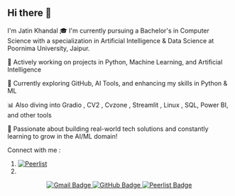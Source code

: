 ## Hi there 👋
        
I'm Jatin Khandal
🎓 I'm currently pursuing a Bachelor's in Computer Science with a specialization in Artificial Intelligence & Data Science at Poornima University, Jaipur.

🔭 Actively working on projects in Python, Machine Learning, and Artificial Intelligence

🌱 Currently exploring GitHub, AI Tools, and enhancing my skills in Python & ML

📊 Also diving into Gradio , CV2 , Cvzone , Streamlit , Linux , SQL, Power BI, and other tools 

🚀 Passionate about building real-world tech solutions and constantly learning to grow in the AI/ML domain!

Connect with me :
1. [![Peerlist](https://github-readme-badge.peerlist.io/api/jatinkhandal001?style=plastic)](https://peerlist.io/jatinkhandal001)
2.
<p align="center">
  <a href="mailto:khandaljatin2187@gmail.com">
    <img src="https://img.shields.io/badge/Gmail-D14836?style=for-the-badge&logo=gmail&logoColor=white" alt="Gmail Badge"/>
  </a>
  <a href="https://www.linkedin.com/in/jatinkhandal001>
    <img src="https://img.shields.io/badge/LinkedIn-0077B5?style=for-the-badge&logo=linkedin&logoColor=white" alt="LinkedIn Badge"/>
  </a>
  <a href="https://github.com/jatinkhandal001">
    <img src="https://img.shields.io/badge/GitHub-100000?style=for-the-badge&logo=github&logoColor=white" alt="GitHub Badge"/>
  </a>
  <a href="https://peerlist.io/jatinkhandal001">
    <img src="https://img.shields.io/badge/Peerlist-121212?style=for-the-badge&logo=peerlist&logoColor=white" alt="Peerlist Badge"/>
  </a>
</p>
